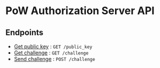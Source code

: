 # PoW Authorization Server API

## Endpoints

* [Get public key](public_key/get.md) : `GET /public_key`
* [Get challenge](challenge/get.md) : `GET /challenge`
* [Send challenge](challenge/post.md) : `POST /challenge`


<!-- Documentation template obtained from https://github.com/jamescooke/restapidocs -->
